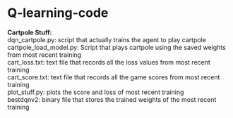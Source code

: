 # Q-learning-code
**Cartpole Stuff:**  
  dqn_cartpole.py: script that actually trains the agent to play cartpole  
  cartpole_load_model.py: Script that plays cartpole using the saved weights from most recent training  
  cart_loss.txt: text file that records all the loss values from most recent training  
  cart_score.txt: text file that records all the game scores from most recent training  
  plot_stuff.py: plots the score and loss of most recent training  
  bestdqnv2: binary file that stores the trained weights of the most recent training  
